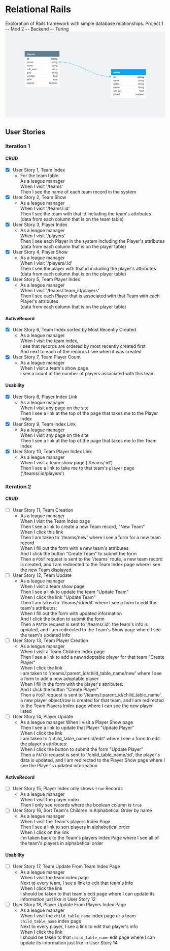 # Relational Rails

Exploration of Rails framework with simple database relationships.
Project 1 -- Mod 2 -- Backend -- Turing
![rosters.png](rosters.png)

## User Stories

### Iteration 1

#### CRUD

 - [x] User Story 1, Team Index
   - For the team table<br>
     As a league manager<br>
     When I visit '/teams'<br>
     Then I see the name of each team record in the system<br>
 - [x] User Story 2, Team Show
   - As a league manager<br>
     When I visit '/teams/:id'<br>
     Then I see the team with that id including the team's attributes<br>
     (data from each column that is on the team table)
 - [x] User Story 3, Player Index 
   - As a league manager<br>
     When I visit '/players'<br>
     Then I see each Player in the system including the Player's attributes<br>
     (data from each column that is on the player table)
 - [x] User Story 4, Player Show 
   - As a league manager<br>
     When I visit '/players/:id'<br>
     Then I see the player with that id including the player's attributes<br>
     (data from each column that is on the player table)
 - [x] User Story 5, Team Player Index
   - As a league manager<br>
     When I visit '/teams/:team_id/players'<br>
     Then I see each Player that is associated with that Team with each Player's attributes<br>
     (data from each column that is on the player table)

#### ActiveRecord

 - [x] User Story 6, Team Index sorted by Most Recently Created 
   - As a league manager<br>
     When I visit the team index,<br>
     I see that records are ordered by most recently created first<br>
     And next to each of the records I see when it was created<br>
 - [x] User Story 7, Team Player Count
   - As a league manager<br>
     When I visit a team's show page<br>
     I see a count of the number of players associated with this team<br>

#### Usability

 - [x] User Story 8, Player Index Link
   - As a league manager<br>
     When I visit any page on the site<br>
     Then I see a link at the top of the page that takes me to the Player Index<br>
 - [x] User Story 9, Team Index Link
   - As a league manager<br>
     When I visit any page on the site<br>
     Then I see a link at the top of the page that takes me to the Team Index<br>
 - [x] User Story 10, Team Player Index Link
   - As a league manager<br>
     When I visit a team show page ('/teams/:id')<br>
     Then I see a link to take me to that team's `player` page ('/teams/:id/players')

### Iteration 2

#### CRUD
- [ ] User Story 11, Team Creation
  - As a league manager<br>
    When I visit the Team Index page<br>
    Then I see a link to create a new Team record, "New Team"<br>
    When I click this link<br>
    Then I am taken to '/teams/new' where I  see a form for a new team record<br>
    When I fill out the form with a new team's attributes:<br>
    And I click the button "Create Team" to submit the form<br>
    Then a `POST` request is sent to the '/teams' route,
    a new team record is created,
    and I am redirected to the Team Index page where I see the new Team displayed.
- [ ] User Story 12, Team Update
  - As a league manager<br>
    When I visit a team show page<br>
    Then I see a link to update the team "Update Team"<br>
    When I click the link "Update Team"<br>
    Then I am taken to '/teams/:id/edit' where I  see a form to edit the team's attributes:<br>
    When I fill out the form with updated information<br>
    And I click the button to submit the form<br>
    Then a `PATCH` request is sent to '/teams/:id',
    the team's info is updated,
    and I am redirected to the Team's Show page where I see the team's updated info
- [ ] User Story 13, Team Player Creation
  - As a league manager<br>
    When I visit a Team Children Index page<br>
    Then I see a link to add a new adoptable player for that team "Create Player"<br>
    When I click the link<br>
    I am taken to '/teams/:parent_id/child_table_name/new' where I see a form to add a new adoptable player<br>
    When I fill in the form with the player's attributes:<br>
    And I click the button "Create Player"<br>
    Then a `POST` request is sent to '/teams/:parent_id/child_table_name',
    a new player object/row is created for that team,
    and I am redirected to the Team Players Index page where I can see the new player listed
- [ ] User Story 14, Player Update
  - As a league manager
    When I visit a Player Show page<br>
    Then I see a link to update that Player "Update Player"<br>
    When I click the link<br>
    I am taken to '/child_table_name/:id/edit' where I see a form to edit the player's attributes:<br>
    When I click the button to submit the form "Update Player"<br>
    Then a `PATCH` request is sent to '/child_table_name/:id',
    the player's data is updated,
    and I am redirected to the Player Show page where I see the Player's updated information

#### ActiveRecord

- [ ] User Story 15, Player Index only shows `true` Records
  - As a league manager<br>
    When I visit the player index<br>
    Then I only see records where the boolean column is `true`<br>
- [ ] User Story 16, Sort Team's Children in Alphabetical Order by name
  - As a league manager<br>
    When I visit the Team's players Index Page<br>
    Then I see a link to sort players in alphabetical order<br>
    When I click on the link<br>
    I'm taken back to the Team's players Index Page where I see all of the team's players in alphabetical order

#### Usability

- [ ] User Story 17, Team Update From Team Index Page
  - As a league manager<br>
    When I visit the team index page<br>
    Next to every team, I see a link to edit that team's info<br>
    When I click the link<br>
    I should be taken to that team's edit page where I can update its information just like in User Story 12
- [ ] User Story 18, Player Update From Players Index Page
  - As a league manager<br>
    When I visit the `child_table_name` index page or a team `child_table_name` index page<br>
    Next to every player, I see a link to edit that player's info<br>
    When I click the link<br>
    I should be taken to that `child_table_name` edit page where I can update its information just like in User Story 14